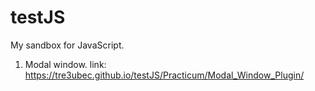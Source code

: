 # testJS
My  sandbox  for JavaScript.

1. Modal window.
link: https://tre3ubec.github.io/testJS/Practicum/Modal_Window_Plugin/
